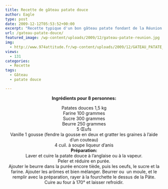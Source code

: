 ```yaml
---
title: Recette de gâteau patate douce
author: Eagle
type: post
date: 2009-12-12T05:53:52+00:00
excerpt: "Recette typique d'un bon gâteau patate fondant de la Réunion."
url: /gateau-patate-douce/
featured_image: /wp-content/uploads/2009/12/gateau-patate-reunion.jpg
img:
  - http://www.974attitude.fr/wp-content/uploads/2009/12/GATEAU_PATATE_DOUCE.jpg
views:
  - 131
categories:
  - Recette
tags:
  - Gâteau
  - patate douce

---
```

<p style="text-align: center;">
  <strong>Ingrédients pour 8 personnes:</strong>
</p>

<p style="text-align: center;">
  Patates douces 1,5 kg<br /> Farine 100 grammes<br /> Sucre 300 grammes<br /> Beurre 250 grammes<br /> 5 Œufs<br /> Vanille 1 gousse (fendre la gousse en deux et gratter les graines à l&rsquo;aide d&rsquo;un couteau)<br /> 4 cuil. à soupe liqueur d&rsquo;anis<br /> <strong>Préparation:</strong><br /> Laver et cuire la patate douce à l&rsquo;anglaise ou à la vapeur.<br /> Peler et réduire en purée.<br /> Ajouter le beurre dans la purée encore tiède, puis les oeufs, le sucre et la farine. Ajouter les arômes et bien mélanger. Beurrer ou  un moule, et le remplir avec la préparation, rayer à la fourchette le dessus de la Pâte.<br /> Cuire au four à 170° et laisser refroidir.
</p>
